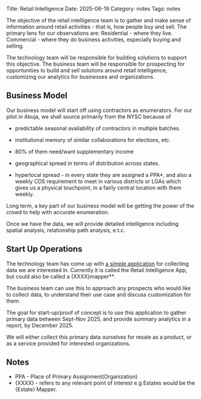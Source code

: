 Title: Retail Intelligence
Date: 2025-06-19
Category: notes
Tags: notes


The objective of the retail intelligence team is to gather and make sense of information around retail activities - that is, how people buy and sell.
The primary lens for our observations are:
Residential - where they live.
Commercial - where they do business activities, especially buying and selling.

The technology team will be responsible for building solutions to support this objective.
The business team will be responsible for prospecting for opportunities to build and sell solutions around retail intelligence, customizing our analytics for businesses and organizations.

## Business Model
Our business model will start off using contractors as enumerators. For our pilot in Abuja, we shall source primarily from the NYSC because of

- predictable seasonal availability of contractors in multiple batches.

- institutional memory of similar collaborations for elections, etc.

- 80% of them need/want supplementary income

- geographical spread in terms of distribution across states. 

- hyperlocal spread - in every state they are assigned a PPA*, 
and also a weekly CDS requirement to meet in various districts or LGAs which gives us a physical touchpoint, in a fairly central location with them weekly.

Long term, a key part of our business model will be getting the power of the crowd to help with accurate enumeration. 

Once we have the data, we will provide detailed intelligence including spatial analysis, relationship path analysis, e.t.c.

## Start Up Operations
The technology team has come up with [a simple application](https://retailintelligence.vercel.app) for collecting data we are interested in. Currently it is called the Retail Intelligence App, but could also be called a {XXXX}mapper**. 

The business team can use this to approach any prospects who would like to collect data, to understand their use case and discuss customization for them.

The goal for start-up/proof of concept is to use this application to gather primary data between Sept-Nov 2025, and provide summary analytics in a report, by December 2025.

We will either collect this primary data ourselves for resale as a product, or as a service provided for interested organizations.

## Notes
* PPA - Place of Primary Assignment(Organization)
* {XXXX} - refers to any relevant point of interest e.g Estates would be the {Estate} Mapper.
